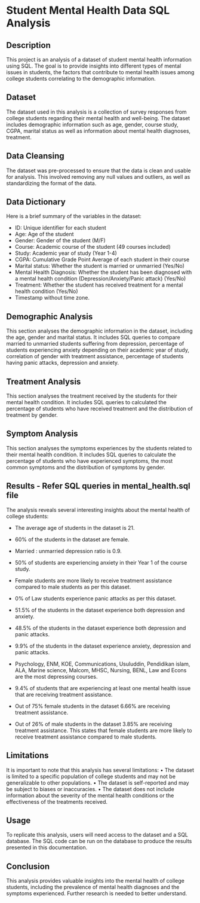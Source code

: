 # Student Mental Health Data SQL Analysis
## Description
This project is an analysis of a dataset of student mental health information using SQL. The goal is to provide insights into different types of mental issues in students, the factors that contribute to mental health issues among college students correlating to the demographic information.

## Dataset
The dataset used in this analysis is a collection of survey responses from college students regarding their mental health and well-being. The dataset includes demographic information such as age, gender, course study, CGPA, marital status as well as information about mental health diagnoses, treatment.

## Data Cleansing
The dataset was pre-processed to ensure that the data is clean and usable for analysis. This involved removing any null values and outliers, as well as standardizing the format of the data.

## Data Dictionary
Here is a brief summary of the variables in the dataset:
- ID: Unique identifier for each student
- Age: Age of the student
- Gender: Gender of the student (M/F)
- Course: Academic course of the student (49 courses included)
- Study: Academic year of study (Year 1-4)
- CGPA: Cumulative Grade Point Average of each student in their course
- Marital status: Whether the student is married or unmarried (Yes/No)
- Mental Health Diagnosis: Whether the student has been diagnosed with a mental health condition (Depression/Anxiety/Panic attack) (Yes/No)
- Treatment: Whether the student has received treatment for a mental health condition (Yes/No)
- Timestamp without time zone.

## Demographic Analysis
This section analyses the demographic information in the dataset, including the age, gender and marital status. It includes SQL queries to compare married to unmarried students suffering from depression, percentage of students experiencing anxiety depending on their academic year of study, correlation of gender with treatment assistance, percentage of students having panic attacks, depression and anxiety.

## Treatment Analysis
This section analyses the treatment received by the students for their mental health condition. It includes SQL queries to calculated the percentage of students who have received treatment and the distribution of treatment by gender.

## Symptom Analysis
This section analyses the symptoms experiences by the students related to their mental health condition. It includes SQL queries to calculate the percentage of students who have experienced symptoms, the most common symptoms and the distribution of symptoms by gender.

## Results - Refer SQL queries in mental_health.sql file
The analysis reveals several interesting insights about the mental health of college students:
- The average age of students in the dataset is 21.
- 60% of the students in the dataset are female.
-	Married : unmarried depression ratio is 0.9.
-	50% of students are experiencing anxiety in their Year 1 of the course study.
-	Female students are more likely to receive treatment assistance compared to male students as per this dataset.
-	0% of Law students experience panic attacks as per this dataset.
-	51.5% of the students in the dataset experience both depression and anxiety.
-	48.5% of the students in the dataset experience both depression and panic attacks.
-	9.9% of the students in the dataset experience anxiety, depression and panic attacks.


-	Psychology, ENM, KOE, Communications, Usuluddin, Pendidikan islam, ALA, Marine science, Malcom, MHSC, Nursing, BENL, Law and Econs are the most depressing courses.
-	9.4% of students that are experiencing at least one mental health issue that are receiving treatment assistance.
-	Out of 75% female students in the dataset 6.66% are receiving treatment assistance.
-	Out of 26% of male students in the dataset 3.85% are receiving treatment assistance.
This states that female students are more likely to receive treatment assistance compared to male students.

## Limitations
It is important to note that this analysis has several limitations:
•	The dataset is limited to a specific population of college students and may not be generalizable to other populations.
•	The dataset is self-reported and may be subject to biases or inaccuracies.
•	The dataset does not include information about the severity of the mental health conditions or the effectiveness of the treatments received.

## Usage
To replicate this analysis, users will need access to the dataset and a SQL database. The SQL code can be run on the database to produce the results presented in this documentation.



## Conclusion
This analysis provides valuable insights into the mental health of college students, including the prevalence of mental health diagnoses and the symptoms experienced. Further research is needed to better understand.


#
